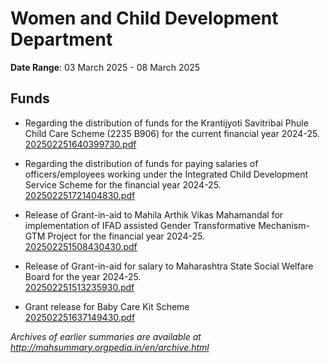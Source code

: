 # Women and Child Development Department

**Date Range**: 03 March 2025 - 08 March 2025


## Funds
- Regarding the distribution of funds for the Krantijyoti Savitribai Phule Child Care Scheme (2235 B906) for the current financial year 2024-25.\
  [202502251640399730.pdf](https://gr.maharashtra.gov.in/Site/Upload/Government%20Resolutions/English/202502251640399730.pdf)

- Regarding the distribution of funds for paying salaries of officers/employees working under the Integrated Child Development Service Scheme for the financial year 2024-25.\
  [202502251721404830.pdf](https://gr.maharashtra.gov.in/Site/Upload/Government%20Resolutions/English/202502251721404830.pdf)

- Release of Grant-in-aid to Mahila Arthik Vikas Mahamandal for implementation of IFAD assisted Gender Transformative Mechanism- GTM Project for the financial year 2024-25.\
  [202502251508430430.pdf](https://gr.maharashtra.gov.in/Site/Upload/Government%20Resolutions/English/202502251508430430.pdf)

- Release of Grant-in-aid for salary to Maharashtra State Social Welfare Board for the year 2024-25.\
  [202502251513235930.pdf](https://gr.maharashtra.gov.in/Site/Upload/Government%20Resolutions/English/202502251513235930.pdf)

- Grant release for Baby Care Kit Scheme\
  [202502251637149430.pdf](https://gr.maharashtra.gov.in/Site/Upload/Government%20Resolutions/English/202502251637149430.pdf)


*Archives of earlier summaries are available at http://mahsummary.orgpedia.in/en/archive.html*